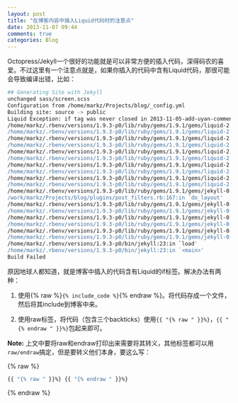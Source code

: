 ```yaml
---
layout: post
title: "在博客内容中插入Liquid代码时的注意点"
date: 2013-11-07 09:44
comments: true
categories: Blog
---
```


Octopress/Jekyll一个很好的功能就是可以非常方便的插入代码，深得码农的喜爱。不过这里有一个注意点就是，如果你插入的代码中含有Liquid代码，那很可能会导致编译出错，比如：

<!-- more -->

``` bash rake generate出错信息
## Generating Site with Jekyll
unchanged sass/screen.scss
Configuration from /home/markz/Projects/blog/_config.yml
Building site: source -> public
Liquid Exception: if tag was never closed in 2013-11-05-add-uyan-comment.markdown
/home/markz/.rbenv/versions/1.9.3-p0/lib/ruby/gems/1.9.1/gems/liquid-2.3.0/lib/liquid/block.rb:88:in `assert_missing_delimitation!'
/home/markz/.rbenv/versions/1.9.3-p0/lib/ruby/gems/1.9.1/gems/liquid-2.3.0/lib/liquid/block.rb:49:in `parse'
/home/markz/.rbenv/versions/1.9.3-p0/lib/ruby/gems/1.9.1/gems/liquid-2.3.0/lib/liquid/tag.rb:10:in `initialize'
/home/markz/.rbenv/versions/1.9.3-p0/lib/ruby/gems/1.9.1/gems/liquid-2.3.0/lib/liquid/tags/if.rb:24:in `initialize'
/home/markz/.rbenv/versions/1.9.3-p0/lib/ruby/gems/1.9.1/gems/liquid-2.3.0/lib/liquid/block.rb:28:in `new'
/home/markz/.rbenv/versions/1.9.3-p0/lib/ruby/gems/1.9.1/gems/liquid-2.3.0/lib/liquid/block.rb:28:in `parse'
/home/markz/.rbenv/versions/1.9.3-p0/lib/ruby/gems/1.9.1/gems/liquid-2.3.0/lib/liquid/document.rb:5:in `initialize'
/home/markz/.rbenv/versions/1.9.3-p0/lib/ruby/gems/1.9.1/gems/liquid-2.3.0/lib/liquid/template.rb:58:in `new'
/home/markz/.rbenv/versions/1.9.3-p0/lib/ruby/gems/1.9.1/gems/liquid-2.3.0/lib/liquid/template.rb:58:in `parse'
/home/markz/.rbenv/versions/1.9.3-p0/lib/ruby/gems/1.9.1/gems/liquid-2.3.0/lib/liquid/template.rb:46:in `parse'
/home/markz/.rbenv/versions/1.9.3-p0/lib/ruby/gems/1.9.1/gems/jekyll-0.12.0/lib/jekyll/convertible.rb:79:in `do_layout'
/work/markz/Projects/blog/plugins/post_filters.rb:167:in `do_layout'
/home/markz/.rbenv/versions/1.9.3-p0/lib/ruby/gems/1.9.1/gems/jekyll-0.12.0/lib/jekyll/post.rb:195:in `render'
/home/markz/.rbenv/versions/1.9.3-p0/lib/ruby/gems/1.9.1/gems/jekyll-0.12.0/lib/jekyll/site.rb:200:in `block in render'
/home/markz/.rbenv/versions/1.9.3-p0/lib/ruby/gems/1.9.1/gems/jekyll-0.12.0/lib/jekyll/site.rb:199:in `each'
/home/markz/.rbenv/versions/1.9.3-p0/lib/ruby/gems/1.9.1/gems/jekyll-0.12.0/lib/jekyll/site.rb:199:in `render'
/home/markz/.rbenv/versions/1.9.3-p0/lib/ruby/gems/1.9.1/gems/jekyll-0.12.0/lib/jekyll/site.rb:41:in `process'
/home/markz/.rbenv/versions/1.9.3-p0/lib/ruby/gems/1.9.1/gems/jekyll-0.12.0/bin/jekyll:264:in `<top (required)>'
/home/markz/.rbenv/versions/1.9.3-p0/bin/jekyll:23:in `load'
/home/markz/.rbenv/versions/1.9.3-p0/bin/jekyll:23:in `<main>'
Build Failed
```

原因地球人都知道，就是博客中插入的代码含有Liquid的if标签。解决办法有两种：

1. 使用{% raw %}`{% include_code %}`{% endraw %}。将代码存成一个文件，然后将其include到博客中来。

2. 使用raw标签，将代码（包含三个backticks）使用`{{ "{% raw " }}%}`，`{{ "{% endraw " }}%}`包起来即可。


**Note:** 上文中要将raw和endraw打印出来需要将其转义，其他标签都可以用`raw/endraw`搞定，但是要转义他们本身，要这么写：


{% raw %}
``` bash
{{ "{% raw " }}%} {{ "{% endraw " }}%}
```
{% endraw %}
